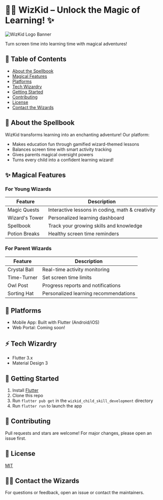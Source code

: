 # 🧙‍♂️ WizKid – Unlock the Magic of Learning! ✨

![WizKid Logo Banner](wizkid_child_skill_development/assets/wizkid_logo.png)

Turn screen time into learning time with magical adventures!

## 🌟 Table of Contents
- [About the Spellbook](#about-the-spellbook)
- [Magical Features](#magical-features)
- [Platforms](#platforms)
- [Tech Wizardry](#tech-wizardry)
- [Getting Started](#getting-started)
- [Contributing](#contributing)
- [License](#license)
- [Contact the Wizards](#contact-the-wizards)

## 📖 About the Spellbook
WizKid transforms learning into an enchanting adventure! Our platform:
- Makes education fun through gamified wizard-themed lessons
- Balances screen time with smart activity tracking
- Gives parents magical oversight powers
- Turns every child into a confident learning wizard!

## ✨ Magical Features
### For Young Wizards
| Feature         | Description                              |
|-----------------|------------------------------------------|
| Magic Quests    | Interactive lessons in coding, math & creativity |
| Wizard's Tower  | Personalized learning dashboard          |
| Spellbook       | Track your growing skills and knowledge  |
| Potion Breaks   | Healthy screen time reminders            |

### For Parent Wizards
| Feature         | Description                              |
|-----------------|------------------------------------------|
| Crystal Ball    | Real-time activity monitoring            |
| Time-Turner     | Set screen time limits                   |
| Owl Post        | Progress reports and notifications       |
| Sorting Hat     | Personalized learning recommendations    |

## 📱 Platforms
- Mobile App: Built with Flutter (Android/iOS)
- Web Portal: Coming soon!

## ⚡ Tech Wizardry
- Flutter 3.x
- Material Design 3

## 🚀 Getting Started
1. Install [Flutter](https://docs.flutter.dev/get-started/install)
2. Clone this repo
3. Run `flutter pub get` in the `wizkid_child_skill_development` directory
4. Run `flutter run` to launch the app

## 🤝 Contributing
Pull requests and stars are welcome! For major changes, please open an issue first.

## 📜 License
[MIT](LICENSE)

## 🧙‍♂️ Contact the Wizards
For questions or feedback, open an issue or contact the maintainers.
